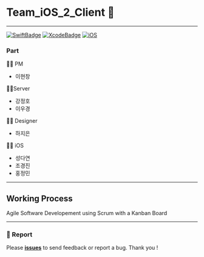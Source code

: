 # Team_iOS_2_Client 📱

---

[![SwiftBadge](https://camo.githubusercontent.com/81b9c1ef24c359c78bef01ab308f002e18508000/68747470733a2f2f696d672e736869656c64732e696f2f62616467652f53776966742d352e312d6f72616e6765)](https://camo.githubusercontent.com/81b9c1ef24c359c78bef01ab308f002e18508000/68747470733a2f2f696d672e736869656c64732e696f2f62616467652f53776966742d352e312d6f72616e6765) [![XcodeBadge](https://camo.githubusercontent.com/09ed72f0fef2987a6ea9ddb10106cd2a14d87944/68747470733a2f2f696d672e736869656c64732e696f2f62616467652f58636f64652d31312e332d626c7565)](https://camo.githubusercontent.com/09ed72f0fef2987a6ea9ddb10106cd2a14d87944/68747470733a2f2f696d672e736869656c64732e696f2f62616467652f58636f64652d31312e332d626c7565) [![iOS](https://camo.githubusercontent.com/068f624eb1aea7290293a41532983b1519da346d/68747470733a2f2f696d672e736869656c64732e696f2f62616467652f694f532d31332e332d6c6967687467726579)](https://camo.githubusercontent.com/068f624eb1aea7290293a41532983b1519da346d/68747470733a2f2f696d672e736869656c64732e696f2f62616467652f694f532d31332e332d6c6967687467726579)

### Part

👨‍💻 PM 

*  이현창

👨‍💻Server 

* 강정호
* 이우경

👨‍💻 Designer

* 하지은

👨‍💻 iOS 

* 성다연 
* 조경진
* 홍정민

---

## Working Process

Agile Software Developement using Scrum with a Kanban Board



---

### 👏 Report

Please [**issues**](https://github.com/YAPP-16th/Team_iOS_2_Client/issues) to send feedback or report a bug. Thank you !

